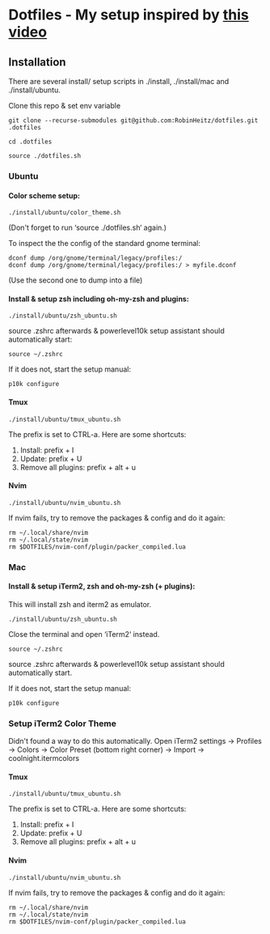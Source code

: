 # Dotfiles - My setup inspired by [this video](https://www.youtube.com/watch?v=CF1tMjvHDRA&ab_channel=JoseanMartinez)

## Installation

There are several install/ setup scripts in ./install, ./install/mac and ./install/ubuntu.

Clone this repo & set env variable

    git clone --recurse-submodules git@github.com:RobinHeitz/dotfiles.git .dotfiles

    cd .dotfiles

    source ./dotfiles.sh

### Ubuntu

#### Color scheme setup:

    ./install/ubuntu/color_theme.sh

(Don't forget to run ‘source ./dotfiles.sh‘ again.)

To inspect the the config of the standard gnome terminal:

    dconf dump /org/gnome/terminal/legacy/profiles:/
    dconf dump /org/gnome/terminal/legacy/profiles:/ > myfile.dconf

(Use the second one to dump into a file)

#### Install & setup zsh including oh-my-zsh and plugins:

    ./install/ubuntu/zsh_ubuntu.sh

source .zshrc afterwards & powerlevel10k setup assistant should automatically start:

    source ~/.zshrc

If it does not, start the setup manual:

    p10k configure

#### Tmux

    ./install/ubuntu/tmux_ubuntu.sh

The prefix is set to CTRL-a.
Here are some shortcuts:

1. Install: prefix + I
1. Update: prefix + U
1. Remove all plugins: prefix + alt + u

#### Nvim

    ./install/ubuntu/nvim_ubuntu.sh

If nvim fails, try to remove the packages & config and do it again:

    rm ~/.local/share/nvim
    rm ~/.local/state/nvim
    rm $DOTFILES/nvim-conf/plugin/packer_compiled.lua

### Mac

#### Install & setup iTerm2, zsh and oh-my-zsh (+ plugins):

This will install zsh and iterm2 as emulator.

    ./install/ubuntu/zsh_ubuntu.sh

Close the terminal and open ‘iTerm2‘ instead.

    source ~/.zshrc

source .zshrc afterwards & powerlevel10k setup assistant should automatically start.

If it does not, start the setup manual:

    p10k configure

### Setup iTerm2 Color Theme

Didn't found a way to do this automatically.
Open iTerm2 settings -> Profiles -> Colors -> Color Preset (bottom right corner) -> Import -> coolnight.itermcolors

#### Tmux

    ./install/ubuntu/tmux_ubuntu.sh

The prefix is set to CTRL-a.
Here are some shortcuts:

1. Install: prefix + I
1. Update: prefix + U
1. Remove all plugins: prefix + alt + u

#### Nvim

    ./install/ubuntu/nvim_ubuntu.sh

If nvim fails, try to remove the packages & config and do it again:

    rm ~/.local/share/nvim
    rm ~/.local/state/nvim
    rm $DOTFILES/nvim-conf/plugin/packer_compiled.lua
